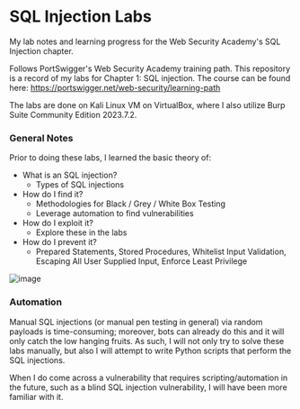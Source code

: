 # SQL Injection Labs
My lab notes and learning progress for the Web Security Academy's SQL Injection chapter.

Follows PortSwigger's Web Security Academy training path. This repository is a record of my labs for Chapter 1: SQL injection. The course can be found here: https://portswigger.net/web-security/learning-path

The labs are done on Kali Linux VM on VirtualBox, where I also utilize Burp Suite Community Edition 2023.7.2.

### General Notes
Prior to doing these labs, I learned the basic theory of:
- What is an SQL injection?
  - Types of SQL injections
- How do I find it?
  - Methodologies for Black / Grey / White Box Testing
  - Leverage automation to find vulnerabilities
- How do I exploit it?
  - Explore these in the labs
- How do I prevent it?
  - Prepared Statements, Stored Procedures, Whitelist Input Validation, Escaping All User Supplied Input, Enforce Least Privilege

![image](https://github.com/kienmarkdo/SQL-Injection-Labs/assets/67518620/33cbdd8a-4a44-4ecd-b429-1683fe381b7e)


### Automation
Manual SQL injections (or manual pen testing in general) via random payloads is time-consuming; moreover, bots can already do this and it will only catch the low hanging fruits. As such, I will not only try to solve these labs manually, but also I will attempt to write Python scripts that perform the SQL injections.

When I do come across a vulnerability that requires scripting/automation in the future, such as a blind SQL injection vulnerability, I will have been more familiar with it.

<!-- Source: https://github.com/kienmarkdo/SQL-Injection-Labs -->

